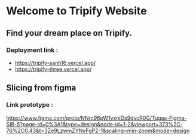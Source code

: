 # Welcome to Tripify Website

## Find your dream place on Tripify.

### Deployment link :

- https://tripify-sanh16.vercel.app/
- https://tripify-three.vercel.app/

## Slicing from figma

### Link prototype :

https://www.figma.com/proto/NNrc96pW1vxniDs9dvcR0G/Tugas-Figma-SIB-5?page-id=0%3A1&type=design&node-id=1-2&viewport=373%2C-76%2C0.43&t=3Ze9LzwmZYNvFgP2-1&scaling=min-zoom&mode=design
